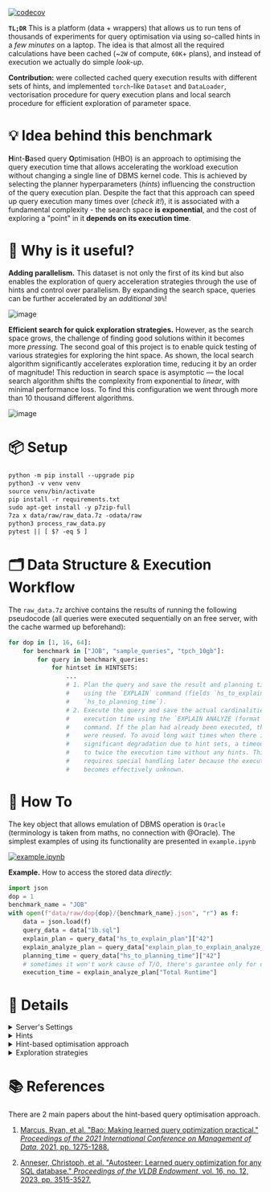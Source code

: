 [![codecov](https://codecov.io/github/zinchse/hbo_bench/graph/badge.svg?token=JQIXTUX0R6)](https://codecov.io/github/zinchse/hbo_bench)

**`TL;DR`** This is a platform (data + wrappers) that allows us to run tens of thousands of experiments for query optimisation via using so-called hints in a *few minutes* on a laptop. 
The idea is that almost all the required calculations have been cached (~`2W` of compute, `60K`+ plans), and instead of execution we actually do simple *look-up*.

**Contribution:** were collected cached query execution results with different sets of hints, and implemented `torch`-like `Dataset` and `DataLoader`, vectorisation procedure 
for query execution plans and local search procedure for efficient exploration of parameter space.
 
# 💡 Idea behind this benchmark

**H**int-**B**ased query **O**ptimisation (HBO) is an approach to optimising the query execution time that allows accelerating the workload execution without changing a single line of DBMS kernel code.
This is achieved by selecting the planner hyperparameters (*hints*) influencing the construction of the query execution plan. Despite the fact that this approach
can speed up query execution many times over (*check it!*), it is associated with a fundamental complexity - the search space **is exponential**, and the cost of exploring a "point" in it **depends on its execution time**.


# 🧐 Why is it useful? 

**Adding parallelism.** 
This dataset is not only the first of its kind but also enables the exploration of query acceleration strategies through the use of hints and control over parallelism. 
By expanding the search space, queries can be further accelerated by an *additional* `30%`!

<img src="https://github.com/user-attachments/assets/96fc53a0-31ba-4720-afdc-c0953c931349" alt="image" width="600"/>

**Efficient search for quick exploration strategies.** 
However, as the search space grows, the challenge of finding good solutions within it becomes more *pressing*. The second goal of this project is to enable quick testing of various strategies for exploring the hint space. As shown, the local search algorithm significantly accelerates exploration time, reducing it by an order of magnitude! This reduction in search space is asymptotic — the local search algorithm shifts the complexity from exponential to *linear*, with minimal performance loss. To find this configuration we went through more than 10 thousand different algorithms.

<img src="https://github.com/user-attachments/assets/bfb2ebe4-45fb-4c8c-bd30-59683815b59b" alt="image" width="600"/>

# 📦 Setup 

```shell
python -m pip install --upgrade pip
python3 -v venv venv
source venv/bin/activate
pip install -r requirements.txt
sudo apt-get install -y p7zip-full
7za x data/raw/raw_data.7z -odata/raw
python3 process_raw_data.py
pytest || [ $? -eq 5 ]
```

# 🗂️ Data Structure & Execution Workflow

The `raw_data.7z` archive contains the results of running the following pseudocode (all queries were executed sequentially on an free server, with the cache warmed up beforehand):

```python
for dop in [1, 16, 64]:
    for benchmark in ["JOB", "sample_queries", "tpch_10gb"]:
        for query in benchmark_queries:
            for hintset in HINTSETS:
                ...
                # 1. Plan the query and save the result and planning time
                #    using the `EXPLAIN` command (fields `hs_to_explain_plan`, 
                #    `hs_to_planning_time`).
                # 2. Execute the query and save the actual cardinalities and
                #    execution time using the `EXPLAIN ANALYZE (format json)`
                #    command. If the plan had already been executed, the results
                #    were reused. To avoid long wait times when there is
                #    significant degradation due to hint sets, a timeout was set
                #    to twice the execution time without any hints. This nuance
                #    requires special handling later because the execution time
                #    becomes effectively unknown.
```


# 🚀 How To 

The key object that allows emulation of DBMS operation is `Oracle` (terminology is taken from maths, no connection with @Oracle). The simplest examples of using its functionality are presented in `example.ipynb` 

[![example.ipynb](https://colab.research.google.com/assets/colab-badge.svg)](https://colab.research.google.com/github/zinchse/hbo_bench/blob/main/example.ipynb)

**Example.** How to access the stored data _directly_:
```python
import json
dop = 1
benchmark_name = "JOB"
with open(f"data/raw/dop{dop}/{benchmark_name}.json", "r") as f:
    data = json.load(f)
    query_data = data["1b.sql"]
    explain_plan = query_data["hs_to_explain_plan"]["42"]
    explain_analyze_plan = query_data["explain_plan_to_explain_analyze_plan"][json.dumps(explain_plan)]
    planning_time = query_data["hs_to_planning_time"]["42"]
    # sometimes it won't work cause of T/O, there's garantee only for default hintset (0)
    execution_time = explain_analyze_plan["Total Runtime"]
```


# 🔗 Details

<details>
  <summary>Server's Settings</summary>

  All data were obtained on @OpenGauss RDBMS on the server with the following settings:

  | Parameter                          | Value          |
  |------------------------------------|----------------|
  | `max_process_memory`               | 200GB          |
  | `cstore_buffers`                   | 100GB          |
  | `work_mem`                         | 80GB           |
  | `effective_cache_size`             | 32GB           |
  | `standby_shared_buffers_fraction`  | 0.1            |
  | `shared_buffers`                   | 160GB          |

  | Parameter                          | Value          |
  |------------------------------------|----------------|
  | Architecture                       | aarch64        |
  | CPU op-mode(s)                     | 64-bit         |
  | Byte Order                         | Little Endian  |
  | CPU(s)                             | 128            |
  | On-line CPU(s) list                | 0-127          |
  | Thread(s) per core                 | 1              |
  | Core(s) per socket                 | 64             |
  | Socket(s)                          | 2              |
  | NUMA node(s)                       | 4              |
  | Vendor ID                          | HiSilicon      |
  | Model                              | 0              |
  | Model name                         | Kunpeng-920    |
  | Stepping                           | 0x1            |
  | CPU MHz                            | 2600.000       |
  | CPU max MHz                        | 2600.0000      |

</details>


<details>
  <summary>Hints</summary>
  
  We used the following list of hints, which are controlled by the corresponding global user configuration parameters (`GUC`s):
  
  ```python
  HINTS: "List[Hint]" = [
      "Nested Loop",
      "Merge",
      "Hash",
      "Bitmap",
      "Index Only Scan",
      "Index Scan",
      "Seq Scan",
  ]

  GUCS: "List[GUC]" = [
      "nestloop",
      "mergejoin",
      "hashjoin",
      "bitmapscan",
      "indexonlyscan",
      "indexscan",
      "seqscan",
  ]
  ```

  To enumerate all combinations of such hints, we simply use **bit masks** corresponding to the above order (the high bit is responsible for "Nested Loop", the low bit for "Seq Scan").
  
</details>

<details>
  <summary>Hint-based optimisation approach</summary>

 Due to errors during planning, not the most optimal operators / order of their application are chosen. In order to 
 help the optimiser to correct these errors you can tell it something like "don't use `operator_X`" using the `set enable_operator_X to off;` command. The planner will then assume
 that any use of this operator is much more expensive than it thought before (a _hardcoded_ constant is added), and will _probably_ prefer it to another operator.
 
</details>

<details>
  <summary>Exploration strategies</summary>
 <br>

 
   <b>Exhaustive Search</b>. 
   When searching for the best set of hints, the problem of exploring all possible combinations inevitably arises. The basic approach of examining every possible combination is quite computationally expensive. Below is a visualisation of such an algorithm for 4 hints (the set of hints is represented by a _bitmask_, where green shows useful combinations of hints and red shows bad ones. During optimisation by exhaustive algorithm we are obliged to explore all states.
  </p>

  <div style="text-align: center;">
    <figure style="display: inline-block;">
      <img src="https://github.com/zinchse/hbo_bench/blob/main/images/exhaustive_search.svg" alt="Exhaustive search" width="400"/>
    </figure>
  </div>

  <b>Greedy Search.</b> 
  Instead of exhaustive algorithm, **greedy** one can be employed. The essence of this approach is to iteratively expand the set of applied hints by adding one new hint that provides the greatest improvement to the current set. It reduces search space from exponential to quadratic. However, there are some **drawbacks** to the greedy algorithm. Firstly, it may not always lead to the optimal solution (purple star) due to greedy nature. Secondly, it is difficult to parallelize since it requires a sequential execution of several iterations.

  <div style="text-align: center;">
    <figure style="display: inline-block;">
      <img src="https://github.com/zinchse/hbo_bench/blob/main/images/greedy_search.svg" alt="Local Search" width="400"/>
    </figure>
  </div>

  <b>Local Search.</b> 
  The **local search** algorithm differs primarily in that it takes into account the specificity of hintsets and proposes to use additional transitions (dotted green line, we call it **shortcut**). As a result, it reaches the optimum much more a) **often** and b) **faster**.
  </p>

  <div style="text-align: center;">
    <figure style="display: inline-block;">
      <img src="https://github.com/zinchse/hbo_bench/blob/main/images/local_search.svg" alt="Local Search" width="400"/>
    </figure>
  </div>
</details>


# 📚 References

There are 2 main papers about the hint-based query optimisation approach.

1. [Marcus, Ryan, et al. "Bao: Making learned query optimization practical." *Proceedings of the 2021 International Conference on Management of Data*, 2021, pp. 1275-1288.](https://people.csail.mit.edu/hongzi/content/publications/BAO-Sigmod21.pdf)

2. [Anneser, Christoph, et al. "Autosteer: Learned query optimization for any SQL database." *Proceedings of the VLDB Endowment*, vol. 16, no. 12, 2023, pp. 3515-3527.](https://vldb.org/pvldb/vol16/p3515-anneser.pdf)
